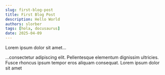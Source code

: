 ```yaml
---
slug: first-blog-post
title: First Blog Post
description: Hello World
authors: slorber
tags: [hola, docusaurus]
date: 2025-04-09
---
```


Lorem ipsum dolor sit amet...

<!-- truncate -->

...consectetur adipiscing elit. Pellentesque elementum dignissim ultricies. Fusce rhoncus ipsum tempor eros aliquam consequat. Lorem ipsum dolor sit amet
